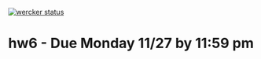 [![wercker status](https://app.wercker.com/status/e8db0547774d513417934ecb49d43c94/s/master "wercker status")](https://app.wercker.com/project/byKey/e8db0547774d513417934ecb49d43c94)

# hw6 - Due Monday 11/27 by 11:59 pm
